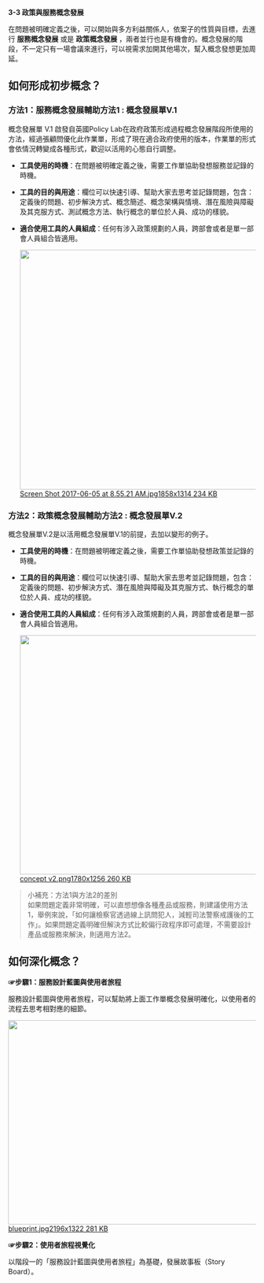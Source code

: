 <p><strong>3-3 政策與服務概念發展</strong></p>

<p>在問題被明確定義之後，可以開始與多方利益關係人，依案子的性質與目標，去進行 <strong>服務概念發展</strong> 或是 <strong>政策概念發展</strong> ，兩者並行也是有機會的。概念發展的階段，不一定只有一場會議來進行，可以視需求加開其他場次，幫入概念發想更加周延。</p>

<h2>如何形成初步概念？</h2>

<h3>方法1：服務概念發展輔助方法1 : 概念發展單V.1</h3>

<p>概念發展單 V.1 啟發自英國Policy Lab在政府政策形成過程概念發展階段所使用的方法，經過張顧問優化此作業單，形成了現在適合政府使用的版本，作業單的形式會依情況轉變成各種形式，歡迎以活用的心態自行調整。</p>

<ul>
<li><p><strong>工具使用的時機</strong>：在問題被明確定義之後，需要工作單協助發想服務並記錄的時機。</p></li>
<li><p><strong>工具的目的與用途</strong>：欄位可以快速引導、幫助大家去思考並記錄問題，包含：定義後的問題、初步解決方式、概念簡述、概念架構與情境、潛在風險與障礙及其克服方式、測試概念方法、執行概念的單位於人員、成功的樣貌。</p></li>
<li><p><strong>適合使用工具的人員組成</strong>：任何有涉入政策規劃的人員，跨部會或者是單一部會人員組合皆適用。<br><div class="lightbox-wrapper"><a data-download-href="https://talk.pdis.nat.gov.tw/uploads/default/de0993f500c2a159cfdfb3eb64beb7bfee8a5af3" href="https://talk.pdis.nat.gov.tw/uploads/default/original/1X/de0993f500c2a159cfdfb3eb64beb7bfee8a5af3.jpg" class="lightbox" title="Screen Shot 2017-06-05 at 8.55.21 AM.jpg"><img src="https://talk.pdis.nat.gov.tw/uploads/default/optimized/1X/de0993f500c2a159cfdfb3eb64beb7bfee8a5af3_1_690x487.jpg" width="690" height="487"><div class="meta">
<span class="filename">Screen Shot 2017-06-05 at 8.55.21 AM.jpg</span><span class="informations">1858x1314 234 KB</span><span class="expand"></span>
</div></a></div></p></li>
</ul>

<h3>方法2：政策概念發展輔助方法2 : 概念發展單V.2</h3>

<p>概念發展單V.2是以活用概念發展單V.1的前提，去加以變形的例子。</p>

<ul>
<li><p><strong>工具使用的時機</strong>：在問題被明確定義之後，需要工作單協助發想政策並記錄的時機。</p></li>
<li><p><strong>工具的目的與用途</strong>：欄位可以快速引導、幫助大家去思考並記錄問題，包含：定義後的問題、初步解決方式、潛在風險與障礙及其克服方式、執行概念的單位於人員、成功的樣貌。</p></li>
<li><p><strong>適合使用工具的人員組成</strong>：任何有涉入政策規劃的人員，跨部會或者是單一部會人員組合皆適用。<br><div class="lightbox-wrapper"><a data-download-href="https://talk.pdis.nat.gov.tw/uploads/default/765d9798d81f2941dd4b15d2460b1618cd0bfd38" href="https://talk.pdis.nat.gov.tw/uploads/default/original/1X/765d9798d81f2941dd4b15d2460b1618cd0bfd38.png" class="lightbox" title="concept v2.png"><img src="https://talk.pdis.nat.gov.tw/uploads/default/optimized/1X/765d9798d81f2941dd4b15d2460b1618cd0bfd38_1_690x486.png" width="690" height="486"><div class="meta">
<span class="filename">concept v2.png</span><span class="informations">1780x1256 260 KB</span><span class="expand"></span>
</div></a></div></p></li>
</ul>

<blockquote><p>小補充：方法1與方法2的差別<br>如果問題定義非常明確，可以直想想像各種產品或服務，則建議使用方法1，舉例來說，「如何讓檢察官透過線上訊問犯人，減輕司法警察戒護後的工作」。如果問題定義明確但解決方式比較偏行政程序即可處理，不需要設計產品或服務來解決，則適用方法2。</p></blockquote>

<h2>如何深化概念？</h2>

<p><strong>☞步驟1：服務設計藍圖與使用者旅程</strong></p>

<p>服務設計藍圖與使用者旅程，可以幫助將上面工作單概念發展明確化，以使用者的流程去思考相對應的細節。<br><div class="lightbox-wrapper"><a data-download-href="https://talk.pdis.nat.gov.tw/uploads/default/d5bf4e235725bb0eab2dec33decb3acc7dea6b46" href="https://talk.pdis.nat.gov.tw/uploads/default/original/1X/d5bf4e235725bb0eab2dec33decb3acc7dea6b46.jpg" class="lightbox" title="blueprint.jpg"><img src="https://talk.pdis.nat.gov.tw/uploads/default/optimized/1X/d5bf4e235725bb0eab2dec33decb3acc7dea6b46_1_690x415.jpg" width="690" height="415"><div class="meta">
<span class="filename">blueprint.jpg</span><span class="informations">2196x1322 281 KB</span><span class="expand"></span>
</div></a></div></p>

<p><strong>☞步驟2：使用者旅程視覺化</strong></p>

<p>以階段一的「服務設計藍圖與使用者旅程」為基礎，發展故事板（Story Board）。</p>